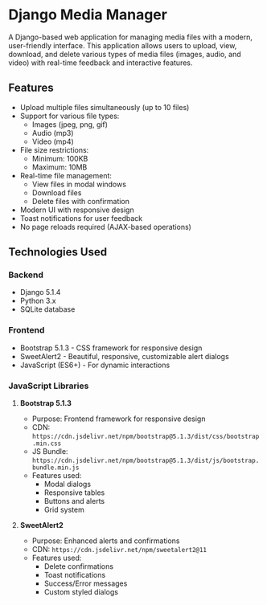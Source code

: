 # Django Media Manager

A Django-based web application for managing media files with a modern, user-friendly interface. This application allows users to upload, view, download, and delete various types of media files (images, audio, and video) with real-time feedback and interactive features.

## Features

- Upload multiple files simultaneously (up to 10 files)
- Support for various file types:
  - Images (jpeg, png, gif)
  - Audio (mp3)
  - Video (mp4)
- File size restrictions:
  - Minimum: 100KB
  - Maximum: 10MB
- Real-time file management:
  - View files in modal windows
  - Download files
  - Delete files with confirmation
- Modern UI with responsive design
- Toast notifications for user feedback
- No page reloads required (AJAX-based operations)

## Technologies Used

### Backend
- Django 5.1.4
- Python 3.x
- SQLite database

### Frontend
- Bootstrap 5.1.3 - CSS framework for responsive design
- SweetAlert2 - Beautiful, responsive, customizable alert dialogs
- JavaScript (ES6+) - For dynamic interactions

### JavaScript Libraries
1. **Bootstrap 5.1.3**
   - Purpose: Frontend framework for responsive design
   - CDN: `https://cdn.jsdelivr.net/npm/bootstrap@5.1.3/dist/css/bootstrap.min.css`
   - JS Bundle: `https://cdn.jsdelivr.net/npm/bootstrap@5.1.3/dist/js/bootstrap.bundle.min.js`
   - Features used:
     - Modal dialogs
     - Responsive tables
     - Buttons and alerts
     - Grid system

2. **SweetAlert2**
   - Purpose: Enhanced alerts and confirmations
   - CDN: `https://cdn.jsdelivr.net/npm/sweetalert2@11`
   - Features used:
     - Delete confirmations
     - Toast notifications
     - Success/Error messages
     - Custom styled dialogs